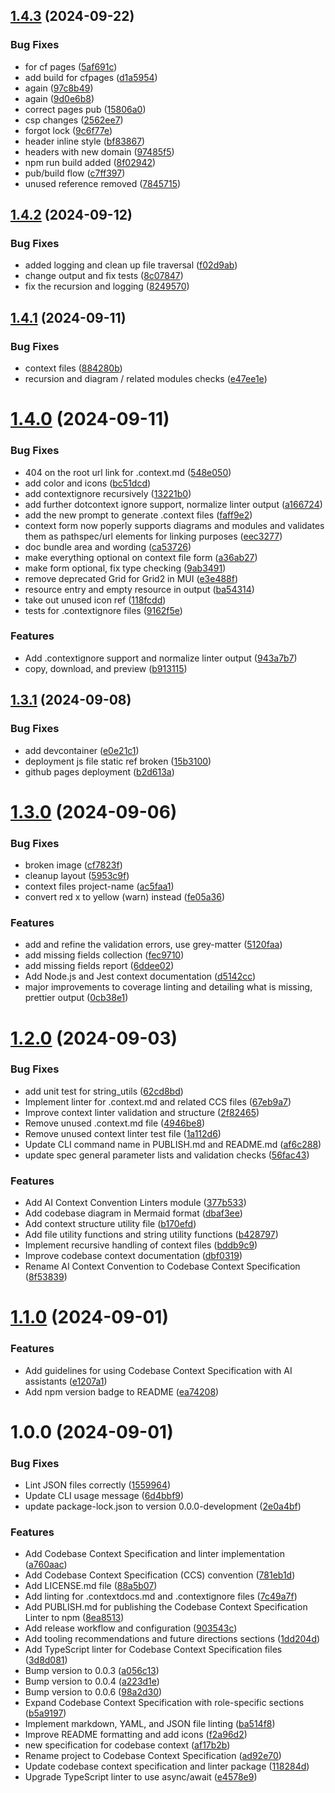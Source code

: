 ## [1.4.3](https://github.com/Agentic-Insights/codebase-context-spec/compare/v1.4.2...v1.4.3) (2024-09-22)


### Bug Fixes

*  for cf pages ([5af691c](https://github.com/Agentic-Insights/codebase-context-spec/commit/5af691c7378b0d0c32dc61a1a72e965c4d47a153))
* add build for cfpages ([d1a5954](https://github.com/Agentic-Insights/codebase-context-spec/commit/d1a5954c923d0d0440e204e61febad3a3dd7d271))
* again ([97c8b49](https://github.com/Agentic-Insights/codebase-context-spec/commit/97c8b49249d0f18d8054d3371aa326df9114c57c))
* again ([9d0e6b8](https://github.com/Agentic-Insights/codebase-context-spec/commit/9d0e6b810be7f71d02be9fd49374cfbaee8d9edf))
* correct pages pub ([15806a0](https://github.com/Agentic-Insights/codebase-context-spec/commit/15806a0a3fe9c4fcad1da7f2497ca8bee154bc3a))
* csp changes ([2562ee7](https://github.com/Agentic-Insights/codebase-context-spec/commit/2562ee76d3fb0282380c0fa2db5e0c2dfc936b04))
* forgot lock ([9c6f77e](https://github.com/Agentic-Insights/codebase-context-spec/commit/9c6f77ec1cde4d16c0f72c74ecbfb95b2c02f183))
* header inline style ([bf83867](https://github.com/Agentic-Insights/codebase-context-spec/commit/bf83867b0dd16c81abe8069872bcec106038fe5e))
* headers with new domain ([97485f5](https://github.com/Agentic-Insights/codebase-context-spec/commit/97485f5d480234a2312fca5f9592f0e78d23abee))
* npm run build added ([8f02942](https://github.com/Agentic-Insights/codebase-context-spec/commit/8f029420ff63dc53050ac9703c3d1acd2259e791))
* pub/build flow ([c7ff397](https://github.com/Agentic-Insights/codebase-context-spec/commit/c7ff397f77812425ad4868d6d675ae6c8f635456))
* unused reference removed ([7845715](https://github.com/Agentic-Insights/codebase-context-spec/commit/78457158bbe96239c772d74d58624873c5315f18))

## [1.4.2](https://github.com/Agentic-Insights/codebase-context-spec/compare/v1.4.1...v1.4.2) (2024-09-12)


### Bug Fixes

* added logging and clean up file traversal ([f02d9ab](https://github.com/Agentic-Insights/codebase-context-spec/commit/f02d9ab7be24b5ae81f4c5687b1c3c576a5767cc))
* change output and fix tests ([8c07847](https://github.com/Agentic-Insights/codebase-context-spec/commit/8c07847afcabc977918773991535ec43ed9d6464))
* fix the recursion and logging ([8249570](https://github.com/Agentic-Insights/codebase-context-spec/commit/824957058542da74f044964e7cf48ece20f757ea))

## [1.4.1](https://github.com/Agentic-Insights/codebase-context-spec/compare/v1.4.0...v1.4.1) (2024-09-11)


### Bug Fixes

* context files ([884280b](https://github.com/Agentic-Insights/codebase-context-spec/commit/884280b839253b8bac5d4542b07d43de56843872))
* recursion and diagram / related modules checks ([e47ee1e](https://github.com/Agentic-Insights/codebase-context-spec/commit/e47ee1e919dc780bef6f7d442e63544aa44c2465))

# [1.4.0](https://github.com/Agentic-Insights/codebase-context-spec/compare/v1.3.1...v1.4.0) (2024-09-11)


### Bug Fixes

* 404 on the root url link for .context.md ([548e050](https://github.com/Agentic-Insights/codebase-context-spec/commit/548e050977d089fb0b2f959b22de377f6201d214))
* add color and icons ([bc51dcd](https://github.com/Agentic-Insights/codebase-context-spec/commit/bc51dcd3cf05cbdf814787519f9aaf3eca5f7903))
* add contextignore recursively ([13221b0](https://github.com/Agentic-Insights/codebase-context-spec/commit/13221b0a2f39830c0bfd218fd4fd64137501a2f9))
* add further dotcontext ignore support, normalize linter output ([a166724](https://github.com/Agentic-Insights/codebase-context-spec/commit/a166724dffe6c0c6e3ded4e398a78feec905feb1))
* add the new prompt to generate .context files ([faff9e2](https://github.com/Agentic-Insights/codebase-context-spec/commit/faff9e2787353358241b3afd11b06a68f3a465d4))
* context form now poperly supports diagrams and modules and validates them as pathspec/url elements for linking purposes ([eec3277](https://github.com/Agentic-Insights/codebase-context-spec/commit/eec32777f8edb1d7c3721b4e5ad3aa89727972ca))
* doc bundle area and wording ([ca53726](https://github.com/Agentic-Insights/codebase-context-spec/commit/ca5372655cd78a548692d5ff31e0734c4ecc5747))
* make everything optional on context file form ([a36ab27](https://github.com/Agentic-Insights/codebase-context-spec/commit/a36ab271792081748442388293c9c29e007eec72))
* make form optional, fix type checking ([9ab3491](https://github.com/Agentic-Insights/codebase-context-spec/commit/9ab3491bd3170aba269367d0664d7b2f942e13f2))
* remove deprecated Grid for Grid2 in MUI ([e3e488f](https://github.com/Agentic-Insights/codebase-context-spec/commit/e3e488fec4ea465c39ece07e1c6a45b30cc2e9cb))
* resource entry and empty resource in output ([ba54314](https://github.com/Agentic-Insights/codebase-context-spec/commit/ba543143fc898f21bab4783c648e6afc0c49ea9a))
* take out unused icon ref ([118fcdd](https://github.com/Agentic-Insights/codebase-context-spec/commit/118fcdd15f25b094ca8f5ae45c92c64707a15a65))
* tests for .contextignore files ([9162f5e](https://github.com/Agentic-Insights/codebase-context-spec/commit/9162f5e3b61f9777c10d290ff6f356a4589d6bd3))


### Features

* Add .contextignore support and normalize linter output ([943a7b7](https://github.com/Agentic-Insights/codebase-context-spec/commit/943a7b7f2724791cd8f747c65fdbdb3611b1f0eb))
* copy, download, and preview ([b913115](https://github.com/Agentic-Insights/codebase-context-spec/commit/b9131152beec83659161b21a47d8f0756aa96c9b))

## [1.3.1](https://github.com/Agentic-Insights/codebase-context-spec/compare/v1.3.0...v1.3.1) (2024-09-08)


### Bug Fixes

* add devcontainer ([e0e21c1](https://github.com/Agentic-Insights/codebase-context-spec/commit/e0e21c1c921c2ed73d3e2bde0475ed8590665da6))
* deployment js file static ref broken ([15b3100](https://github.com/Agentic-Insights/codebase-context-spec/commit/15b31007c318c1cd1ef67eb33547f2863919187f))
* github pages deployment ([b2d613a](https://github.com/Agentic-Insights/codebase-context-spec/commit/b2d613ad0256498bc5d087a1ffd65a49786d1c24))

# [1.3.0](https://github.com/Agentic-Insights/codebase-context-spec/compare/v1.2.0...v1.3.0) (2024-09-06)


### Bug Fixes

* broken image ([cf7823f](https://github.com/Agentic-Insights/codebase-context-spec/commit/cf7823f0225b3dc1fb9a0b65fafd04e51af5ea48))
* cleanup layout ([5953c9f](https://github.com/Agentic-Insights/codebase-context-spec/commit/5953c9f10902493cc980638e3912c59e3fd669ec))
* context files project-name ([ac5faa1](https://github.com/Agentic-Insights/codebase-context-spec/commit/ac5faa1fce1abeb378502f3d74855b689790dd02))
* convert red x to yellow (warn) instead ([fe05a36](https://github.com/Agentic-Insights/codebase-context-spec/commit/fe05a368cda7645a03decb9691e3021068b8bf96))


### Features

* add and refine the validation errors, use grey-matter ([5120faa](https://github.com/Agentic-Insights/codebase-context-spec/commit/5120faa9a2fd8556a9c0bb7772c404348bc1c34e))
* add missing fields collection ([fec9710](https://github.com/Agentic-Insights/codebase-context-spec/commit/fec97100bf9cce6186a2add52601db67e71771ae))
* add missing fields report ([6ddee02](https://github.com/Agentic-Insights/codebase-context-spec/commit/6ddee023bfcb151ac6e723229fd48f50d5a49595))
* Add Node.js and Jest context documentation ([d5142cc](https://github.com/Agentic-Insights/codebase-context-spec/commit/d5142cca795edc4c64e66623312413c36cff4c04))
* major improvements to coverage linting and detailing what is missing, prettier output ([0cb38e1](https://github.com/Agentic-Insights/codebase-context-spec/commit/0cb38e161338b1ca3dbddf128bf3fa2b79cfc91e))

# [1.2.0](https://github.com/Agentic-Insights/codebase-context-spec/compare/v1.1.0...v1.2.0) (2024-09-03)


### Bug Fixes

* add unit test for string_utils ([62cd8bd](https://github.com/Agentic-Insights/codebase-context-spec/commit/62cd8bdfefc214bf214d02db44819dbf10516445))
* Implement linter for .context.md and related CCS files ([67eb9a7](https://github.com/Agentic-Insights/codebase-context-spec/commit/67eb9a787b73cb68db1aefec9dc950d610363a9d))
* Improve context linter validation and structure ([2f82465](https://github.com/Agentic-Insights/codebase-context-spec/commit/2f824656c322510dc000994fbeaafc823184e565))
* Remove unused .context.md file ([4946be8](https://github.com/Agentic-Insights/codebase-context-spec/commit/4946be8435438fb3ed76d8701683993c97b1aa61))
* Remove unused context linter test file ([1a112d6](https://github.com/Agentic-Insights/codebase-context-spec/commit/1a112d6be6669c6d49ce9a3c6ba04865fc0b71d2))
* Update CLI command name in PUBLISH.md and README.md ([af6c288](https://github.com/Agentic-Insights/codebase-context-spec/commit/af6c288d8e0407448cfd55f75f72b171271fae0c))
* update spec general parameter lists and validation checks ([56fac43](https://github.com/Agentic-Insights/codebase-context-spec/commit/56fac43fb991cb271824f793f4a5d0208f6b1878))


### Features

* Add AI Context Convention Linters module ([377b533](https://github.com/Agentic-Insights/codebase-context-spec/commit/377b533fc579fff6c60d7943291336d8a56afe3f))
* Add codebase diagram in Mermaid format ([dbaf3ee](https://github.com/Agentic-Insights/codebase-context-spec/commit/dbaf3ee025d964fa3f8de225b0d2989e4eec15eb))
* Add context structure utility file ([b170efd](https://github.com/Agentic-Insights/codebase-context-spec/commit/b170efda49a1e32f260dbcc1813f8061b005e9f4))
* Add file utility functions and string utility functions ([b428797](https://github.com/Agentic-Insights/codebase-context-spec/commit/b4287976d68e88586f8e8477c20828e603e83f2f))
* Implement recursive handling of context files ([bddb9c9](https://github.com/Agentic-Insights/codebase-context-spec/commit/bddb9c97f3ffce8e72c468501b2b83013c79feff))
* Improve codebase context documentation ([dbf0319](https://github.com/Agentic-Insights/codebase-context-spec/commit/dbf0319ec0d3e9ae3fac4986f1f5f944058f4315))
* Rename AI Context Convention to Codebase Context Specification ([8f53839](https://github.com/Agentic-Insights/codebase-context-spec/commit/8f53839e8b42931f39fad73128ede8604c0e3a08))

# [1.1.0](https://github.com/Agentic-Insights/codebase-context-spec/compare/v1.0.0...v1.1.0) (2024-09-01)


### Features

* Add guidelines for using Codebase Context Specification with AI assistants ([e1207a1](https://github.com/Agentic-Insights/codebase-context-spec/commit/e1207a17f3386980559d5ffe6a92df2b4c78e8fb))
* Add npm version badge to README ([ea74208](https://github.com/Agentic-Insights/codebase-context-spec/commit/ea74208d746b364424c8b074371fffbea1c037ad))

# 1.0.0 (2024-09-01)


### Bug Fixes

* Lint JSON files correctly ([1559964](https://github.com/Agentic-Insights/codebase-context-spec/commit/1559964767d15082799587c97ef5fbd6021fee12))
* Update CLI usage message ([6d4bbf9](https://github.com/Agentic-Insights/codebase-context-spec/commit/6d4bbf9dd5ecc6498bb51d40a6ed7110a190fd88))
* update package-lock.json to version 0.0.0-development ([2e0a4bf](https://github.com/Agentic-Insights/codebase-context-spec/commit/2e0a4bf66f643d391b0f2739bfdec22d3b2e840e))


### Features

* Add Codebase Context Specification and linter implementation ([a760aac](https://github.com/Agentic-Insights/codebase-context-spec/commit/a760aac075231a30fbc9e100a6305397840657f7))
* Add Codebase Context Specification (CCS) convention ([781eb1d](https://github.com/Agentic-Insights/codebase-context-spec/commit/781eb1d36ad1eaf48612f6b552f1aac8c2a45d57))
* Add LICENSE.md file ([88a5b07](https://github.com/Agentic-Insights/codebase-context-spec/commit/88a5b074e4322fe9ed37a54d42d4f74df39b20af))
* Add linting for .contextdocs.md and .contextignore files ([7c49a7f](https://github.com/Agentic-Insights/codebase-context-spec/commit/7c49a7f8ff366be6d16ab85a1511a4b9c9ff5d83))
* Add PUBLISH.md for publishing the Codebase Context Specification Linter to npm ([8ea8513](https://github.com/Agentic-Insights/codebase-context-spec/commit/8ea85136f3f2c2b8ad0b8429af00c33cc0f8c8c0))
* Add release workflow and configuration ([903543c](https://github.com/Agentic-Insights/codebase-context-spec/commit/903543ca329ef5b18c28f738d8f34953250bbeb2))
* Add tooling recommendations and future directions sections ([1dd204d](https://github.com/Agentic-Insights/codebase-context-spec/commit/1dd204df0dc5f00efb773d37fc45d31d94495263))
* Add TypeScript linter for Codebase Context Specification files ([3d8d081](https://github.com/Agentic-Insights/codebase-context-spec/commit/3d8d0817907de1ac63359ca762b61d687299e71e))
* Bump version to 0.0.3 ([a056c13](https://github.com/Agentic-Insights/codebase-context-spec/commit/a056c13177a0f0162abf2a78f5c149b0ebc99c4b))
* Bump version to 0.0.4 ([a223d1e](https://github.com/Agentic-Insights/codebase-context-spec/commit/a223d1ea4c0ae878293d38bad33e156ab2339c9c))
* Bump version to 0.0.6 ([98a2d30](https://github.com/Agentic-Insights/codebase-context-spec/commit/98a2d305f24cd7b6558a9b4c4b167e765d9d2b96))
* Expand Codebase Context Specification with role-specific sections ([b5a9197](https://github.com/Agentic-Insights/codebase-context-spec/commit/b5a9197d096101c425968008919dba45bc3a5f0f))
* Implement markdown, YAML, and JSON file linting ([ba514f8](https://github.com/Agentic-Insights/codebase-context-spec/commit/ba514f8a651445c33c988f7d2d08365256a02f2b))
* Improve README formatting and add icons ([f2a96d2](https://github.com/Agentic-Insights/codebase-context-spec/commit/f2a96d29bb28da224f7dc87524fe21c99c991ca4))
* new specification for codebase context ([af17b2b](https://github.com/Agentic-Insights/codebase-context-spec/commit/af17b2be8ddfe045587ed4c1951437eceb79c119))
* Rename project to Codebase Context Specification ([ad92e70](https://github.com/Agentic-Insights/codebase-context-spec/commit/ad92e700b1658a6a9d05f85265afba202d98c32b))
* Update codebase context specification and linter package ([118284d](https://github.com/Agentic-Insights/codebase-context-spec/commit/118284d9e95de2148dfa91fde9f5ff78f98c3a55))
* Upgrade TypeScript linter to use async/await ([e4578e9](https://github.com/Agentic-Insights/codebase-context-spec/commit/e4578e950885b57a16135c3be2ce1eff592fd7e5))
